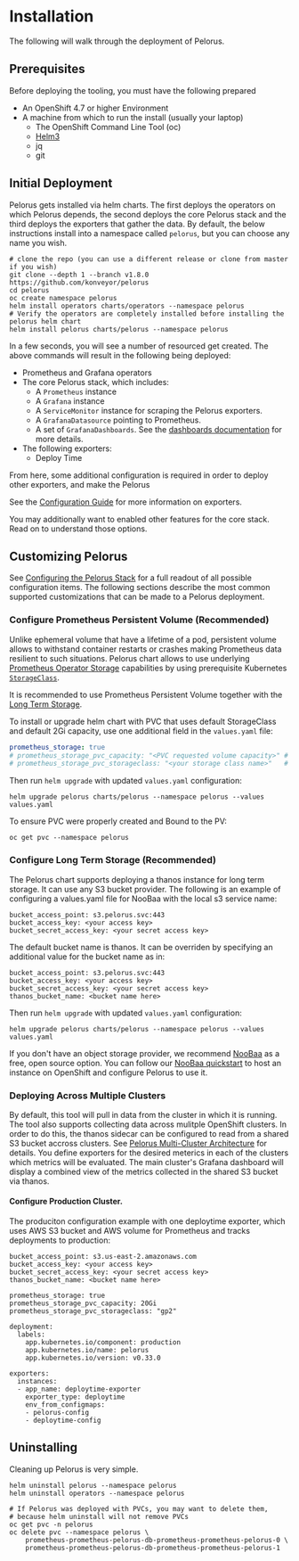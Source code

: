 
# Installation

The following will walk through the deployment of Pelorus.

## Prerequisites

Before deploying the tooling, you must have the following prepared

* An OpenShift 4.7 or higher Environment
* A machine from which to run the install (usually your laptop)
  * The OpenShift Command Line Tool (oc)
  * [Helm3](https://github.com/helm/helm/releases)
  * jq
  * git

## Initial Deployment

Pelorus gets installed via helm charts. The first deploys the operators on which Pelorus depends, the second deploys the core Pelorus stack and the third deploys the exporters that gather the data. By default, the below instructions install into a namespace called `pelorus`, but you can choose any name you wish.

```shell
# clone the repo (you can use a different release or clone from master if you wish)
git clone --depth 1 --branch v1.8.0 https://github.com/konveyor/pelorus
cd pelorus
oc create namespace pelorus
helm install operators charts/operators --namespace pelorus
# Verify the operators are completely installed before installing the pelorus helm chart
helm install pelorus charts/pelorus --namespace pelorus
```

In a few seconds, you will see a number of resourced get created. The above commands will result in the following being deployed:

* Prometheus and Grafana operators
* The core Pelorus stack, which includes:
    * A `Prometheus` instance
    * A `Grafana` instance
    * A `ServiceMonitor` instance for scraping the Pelorus exporters.
    * A `GrafanaDatasource` pointing to Prometheus.
    * A set of `GrafanaDashboards`. See the [dashboards documentation](Dashboards.md) for more details.
* The following exporters:
    * Deploy Time

From here, some additional configuration is required in order to deploy other exporters, and make the Pelorus

See the [Configuration Guide](Configuration.md) for more information on exporters.

You may additionally want to enabled other features for the core stack. Read on to understand those options.

## Customizing Pelorus

See [Configuring the Pelorus Stack](Configuration.md) for a full readout of all possible configuration items. The following sections describe the  most common supported customizations that can be made to a Pelorus deployment.

### Configure Prometheus Persistent Volume (Recommended)

Unlike ephemeral volume that have a lifetime of a pod, persistent volume allows to withstand container restarts or crashes making Prometheus data resilient to such situations.
Pelorus chart allows to use underlying [Prometheus Operator Storage](https://github.com/prometheus-operator/prometheus-operator/blob/main/Documentation/user-guides/storage.md#storage-provisioning-on-aws) capabilities by using prerequisite Kubernetes [`StorageClass`](https://kubernetes.io/docs/concepts/storage/storage-classes/).

It is recommended to use Prometheus Persistent Volume together with the [Long Term Storage](#configure-long-term-storage-recommended).

To install or upgrade helm chart with PVC that uses default StorageClass and default 2Gi capacity, use one additional field in the `values.yaml` file:

```yaml
prometheus_storage: true
# prometheus_storage_pvc_capacity: "<PVC requested volume capacity>" # Optional, default 2Gi
# prometheus_storage_pvc_storageclass: "<your storage class name>"   # Optional, default "gp2"
```

Then run `helm upgrade` with updated `values.yaml` configuration:

```shell
helm upgrade pelorus charts/pelorus --namespace pelorus --values values.yaml
```

To ensure PVC were properly created and Bound to the PV:
```shell
oc get pvc --namespace pelorus
```

### Configure Long Term Storage (Recommended)

The Pelorus chart supports deploying a thanos instance for long term storage.  It can use any S3 bucket provider. The following is an example of configuring a values.yaml file for NooBaa with the local s3 service name:

```
bucket_access_point: s3.pelorus.svc:443
bucket_access_key: <your access key>
bucket_secret_access_key: <your secret access key>
```

The default bucket name is thanos.  It can be overriden by specifying an additional value for the bucket name as in:

```
bucket_access_point: s3.pelorus.svc:443
bucket_access_key: <your access key>
bucket_secret_access_key: <your secret access key>
thanos_bucket_name: <bucket name here>
```

Then run `helm upgrade` with updated `values.yaml` configuration:

```
helm upgrade pelorus charts/pelorus --namespace pelorus --values values.yaml
```

If you don't have an object storage provider, we recommend [NooBaa](https://www.noobaa.io/) as a free, open source option. You can follow our [NooBaa quickstart](Noobaa.md) to host an instance on OpenShift and configure Pelorus to use it.

### Deploying Across Multiple Clusters

By default, this tool will pull in data from the cluster in which it is running. The tool also supports collecting data across mulitple OpenShift clusters. In order to do this, the thanos sidecar can be configured to read from a shared S3 bucket accross clusters. See [Pelorus Multi-Cluster Architecture](Architecture.md) for details. You define exporters for the desired meterics in each of the clusters which metrics will be evaluated.  The main cluster's Grafana dashboard will display a combined view of the metrics collected in the shared S3 bucket via thanos.

#### Configure Production Cluster.

The produciton configuration example with one deploytime exporter, which uses AWS S3 bucket and AWS volume for Prometheus and tracks deployments to production:

```
bucket_access_point: s3.us-east-2.amazonaws.com
bucket_access_key: <your access key>
bucket_secret_access_key: <your secret access key>
thanos_bucket_name: <bucket name here>

prometheus_storage: true
prometheus_storage_pvc_capacity: 20Gi
prometheus_storage_pvc_storageclass: "gp2"

deployment:
  labels:
    app.kubernetes.io/component: production
    app.kubernetes.io/name: pelorus
    app.kubernetes.io/version: v0.33.0

exporters:
  instances:
  - app_name: deploytime-exporter
    exporter_type: deploytime
    env_from_configmaps:
    - pelorus-config
    - deploytime-config
```


## Uninstalling

Cleaning up Pelorus is very simple.

```shell
helm uninstall pelorus --namespace pelorus
helm uninstall operators --namespace pelorus

# If Pelorus was deployed with PVCs, you may want to delete them,
# because helm uninstall will not remove PVCs
oc get pvc -n pelorus
oc delete pvc --namespace pelorus \
    prometheus-prometheus-pelorus-db-prometheus-prometheus-pelorus-0 \
    prometheus-prometheus-pelorus-db-prometheus-prometheus-pelorus-1
```
